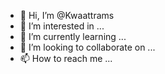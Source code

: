 - 👋 Hi, I’m @Kwaattrams
- 👀 I’m interested in ...
- 🌱 I’m currently learning ...
- 💞️ I’m looking to collaborate on ...
- 📫 How to reach me ...

<!---
Kwaattrams/Kwaattrams is a ✨ special ✨ repository because its `README.md` (this file) appears on your GitHub profile.
You can click the Preview link to take a look at your changes.
--->
